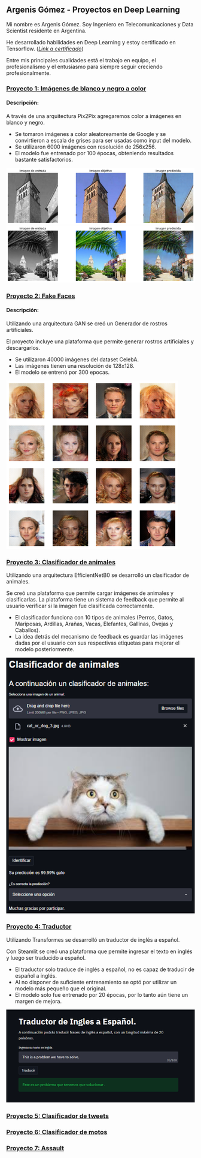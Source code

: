 ## Argenis Gómez - Proyectos en Deep Learning

Mi nombre es Argenis Gómez. Soy Ingeniero en Telecomunicaciones y Data Scientist residente en Argentina.

He desarrollado habilidades en Deep Learning y estoy certificado en Tensorflow. ([_Link a certificado_](https://www.credential.net/313eb6f7-4a64-4ce0-b20f-62625d615898))

Entre mis principales cualidades está el trabajo en equipo, el profesionalismo y el entusiasmo para siempre seguir creciendo profesionalmente.


### [Proyecto 1: Imágenes de blanco y negro a color](https://github.com/argenis-gomez/Imagenes-BN-a-Color.git)
#### Descripción:
A través de una arquitectura Pix2Pix agregaremos color a imágenes en blanco y negro.

* Se tomaron imágenes a color aleatoreamente de Google y se convirtieron a escala de grises para ser usadas como input del modelo.
* Se utilizaron 6000 imágenes con resolución de 256x256.
* El modelo fue entrenado por 100 épocas, obteniendo resultados bastante satisfactorios.

![Proyecto 1](images/Proyecto1_2.png)
![Proyecto 1](images/Proyecto1_3.png)

### [Proyecto 2: Fake Faces](https://github.com/argenis-gomez/Fake-Faces)
#### Descripción:
Utilizando una arquitectura GAN se creó un Generador de rostros artificiales.

El proyecto incluye una plataforma que permite generar rostros artificiales y descargarlos.

* Se utilizaron 40000 imágenes del dataset CelebA.
* Las imágenes tienen una resolución de 128x128.
* El modelo se entrenó por 300 epocas.

![Proyecto 2](images/Proyecto2.png)

### [Proyecto 3: Clasificador de animales](https://github.com/argenis-gomez/Clasificador-de-animales)
Utilizando una arquitectura EfficientNetB0 se desarrolló un clasificador de animales.

Se creó una plataforma que permite cargar imágenes de animales y clasificarlas. La plataforma tiene un sistema de feedback que permite al usuario verificar si la imagen fue clasificada correctamente.

* El clasificador funciona con 10 tipos de animales (Perros, Gatos, Mariposas, Ardillas, Arañas, Vacas, Elefantes, Gallinas, Ovejas y Caballos).
* La idea detrás del mecanismo de feedback es guardar las imágenes dadas por el usuario con sus respectivas etiquetas para mejorar el modelo posteriormente.

![Proyecto 3](images/Proyecto3.png)

### [Proyecto 4: Traductor](https://github.com/argenis-gomez/Traductor)
Utilizando Transformes se desarrolló un traductor de inglés a español.

Con Steamlit se creó una plataforma que permite ingresar el texto en inglés y luego ser traducido a español.

* El traductor solo traduce de inglés a español, no es capaz de traducir de español a inglés.
* Al no disponer de suficiente entrenamiento se optó por utilizar un modelo más pequeño que el original.
* El modelo solo fue entrenado por 20 épocas, por lo tanto aún tiene un margen de mejora.

![Proyecto 4](images/Proyecto4.png)


### [Proyecto 5: Clasificador de tweets](https://github.com/argenis-gomez/Clasificador-de-Tweets)

### [Proyecto 6: Clasificador de motos](https://github.com/argenis-gomez/Clasificador-de-motos)

### [Proyecto 7: Assault](https://github.com/argenis-gomez/Assault)
